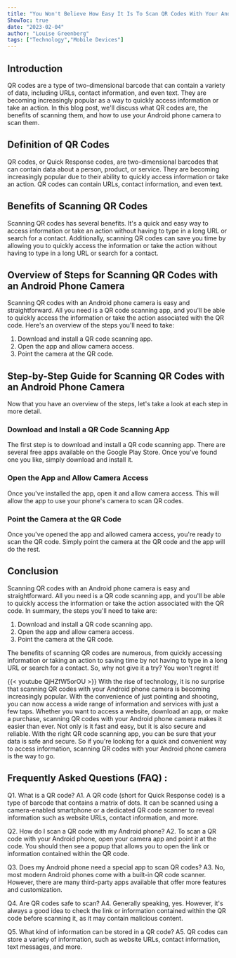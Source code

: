 ```yaml
---
title: "You Won't Believe How Easy It Is To Scan QR Codes With Your Android Phone Camera!"
ShowToc: true 
date: "2023-02-04"
author: "Louise Greenberg" 
tags: ["Technology","Mobile Devices"]
---
```

## Introduction

QR codes are a type of two-dimensional barcode that can contain a variety of data, including URLs, contact information, and even text. They are becoming increasingly popular as a way to quickly access information or take an action. In this blog post, we'll discuss what QR codes are, the benefits of scanning them, and how to use your Android phone camera to scan them.

## Definition of QR Codes

QR codes, or Quick Response codes, are two-dimensional barcodes that can contain data about a person, product, or service. They are becoming increasingly popular due to their ability to quickly access information or take an action. QR codes can contain URLs, contact information, and even text.

## Benefits of Scanning QR Codes

Scanning QR codes has several benefits. It's a quick and easy way to access information or take an action without having to type in a long URL or search for a contact. Additionally, scanning QR codes can save you time by allowing you to quickly access the information or take the action without having to type in a long URL or search for a contact.

## Overview of Steps for Scanning QR Codes with an Android Phone Camera

Scanning QR codes with an Android phone camera is easy and straightforward. All you need is a QR code scanning app, and you'll be able to quickly access the information or take the action associated with the QR code. Here's an overview of the steps you'll need to take:

1. Download and install a QR code scanning app.
2. Open the app and allow camera access.
3. Point the camera at the QR code.

## Step-by-Step Guide for Scanning QR Codes with an Android Phone Camera

Now that you have an overview of the steps, let's take a look at each step in more detail.

### Download and Install a QR Code Scanning App

The first step is to download and install a QR code scanning app. There are several free apps available on the Google Play Store. Once you've found one you like, simply download and install it.

### Open the App and Allow Camera Access

Once you've installed the app, open it and allow camera access. This will allow the app to use your phone's camera to scan QR codes.

### Point the Camera at the QR Code

Once you've opened the app and allowed camera access, you're ready to scan the QR code. Simply point the camera at the QR code and the app will do the rest.

## Conclusion

Scanning QR codes with an Android phone camera is easy and straightforward. All you need is a QR code scanning app, and you'll be able to quickly access the information or take the action associated with the QR code. In summary, the steps you'll need to take are:

1. Download and install a QR code scanning app.
2. Open the app and allow camera access.
3. Point the camera at the QR code.

The benefits of scanning QR codes are numerous, from quickly accessing information or taking an action to saving time by not having to type in a long URL or search for a contact. So, why not give it a try? You won't regret it!

{{< youtube QjHZfW5orOU >}} 
With the rise of technology, it is no surprise that scanning QR codes with your Android phone camera is becoming increasingly popular. With the convenience of just pointing and shooting, you can now access a wide range of information and services with just a few taps. Whether you want to access a website, download an app, or make a purchase, scanning QR codes with your Android phone camera makes it easier than ever. Not only is it fast and easy, but it is also secure and reliable. With the right QR code scanning app, you can be sure that your data is safe and secure. So if you're looking for a quick and convenient way to access information, scanning QR codes with your Android phone camera is the way to go.

## Frequently Asked Questions (FAQ) :
Q1. What is a QR code?
A1. A QR code (short for Quick Response code) is a type of barcode that contains a matrix of dots. It can be scanned using a camera-enabled smartphone or a dedicated QR code scanner to reveal information such as website URLs, contact information, and more.

Q2. How do I scan a QR code with my Android phone?
A2. To scan a QR code with your Android phone, open your camera app and point it at the code. You should then see a popup that allows you to open the link or information contained within the QR code.

Q3. Does my Android phone need a special app to scan QR codes?
A3. No, most modern Android phones come with a built-in QR code scanner. However, there are many third-party apps available that offer more features and customization.

Q4. Are QR codes safe to scan?
A4. Generally speaking, yes. However, it's always a good idea to check the link or information contained within the QR code before scanning it, as it may contain malicious content.

Q5. What kind of information can be stored in a QR code?
A5. QR codes can store a variety of information, such as website URLs, contact information, text messages, and more.



